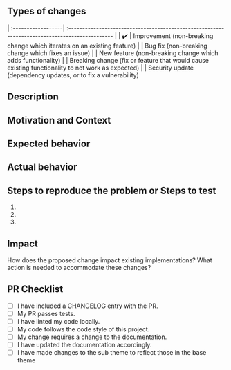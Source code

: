 <!-- Delete any parts of this template not applicable to your Pull Request. -->

## Types of changes
<!--- Put `:heavy_check_mark:` next to all the types of changes that apply: -->

| :------------------| :---------------------------------------------------------------------------------------------- |
| :heavy_check_mark: | Improvement (non-breaking change which iterates on an existing feature)
|                    | Bug fix (non-breaking change which fixes an issue)
|                    | New feature (non-breaking change which adds functionality)
|                    | Breaking change (fix or feature that would cause existing functionality to not work as expected)
|                    | Security update (dependency updates, or to fix a vulnerability)


## Description
<!--- Describe your changes in detail -->

## Motivation and Context
<!--- Why is this change required? What problem does it solve? -->
<!--- If it fixes an open issue, please link to the issue here. -->

## Expected behavior
<!--- Describe what should happen. -->

## Actual behavior
<!--- Describe what actually happens. -->

## Steps to reproduce the problem or Steps to test

  1.
  1.
  1.
  
  
## Impact
How does the proposed change impact existing implementations? What action is needed to accommodate these changes?

## PR Checklist
<!--- Put an `x` in all the boxes that apply. -->
- [ ] I have included a CHANGELOG entry with the PR.
- [ ] My PR passes tests.
- [ ] I have linted my code locally.
- [ ] My code follows the code style of this project.
- [ ] My change requires a change to the documentation.
- [ ] I have updated the documentation accordingly.
- [ ] I have made changes to the sub theme to reflect those in the base theme
